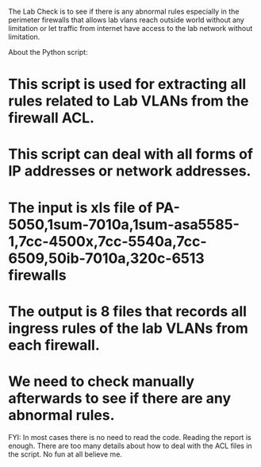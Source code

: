 The Lab Check is to see if there is any abnormal rules especially in the perimeter firewalls that allows lab vlans reach outside world without any limitation or let traffic from internet have access to the lab network without limitation. 

About the Python script:
# This script is used for extracting all rules related to Lab VLANs from the firewall ACL.
# This script can deal with all forms of IP addresses or network addresses. 
# The input is xls file of PA-5050,1sum-7010a,1sum-asa5585-1,7cc-4500x,7cc-5540a,7cc-6509,50ib-7010a,320c-6513 firewalls
# The output is 8 files that records all ingress rules of the lab VLANs from each firewall. 
# We need to check manually afterwards to see if there are any abnormal rules. 

FYI: In most cases there is no need to read the code. Reading the report is enough. There are too many details about how to deal with the ACL files in the script. No fun at all believe me. 
